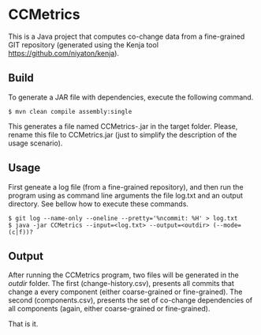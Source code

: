 # CCMetrics

This is a Java project that computes co-change data from
a fine-grained GIT repository (generated using the Kenja
tool https://github.com/niyaton/kenja).

## Build

To generate a JAR file with dependencies, execute the following
command.

```console
$ mvn clean compile assembly:single
```

This generates a file named CCMetrics-<version>.jar in the target
folder. Please, rename this file to CCMetrics.jar (just to simplify
the description of the usage scenario).

## Usage

First geneate a log file (from a fine-grained repository),
and then run the program using as command line arguments
the file log.txt and an output directory. See bellow how
to execute these commands. 

```console
$ git log --name-only --oneline --pretty='%ncommit: %H' > log.txt
$ java -jar CCMetrics --input=<log.txt> --output=<outdir> (--mode=(c|f))? 
```

## Output

After running the CCMetrics program, two files will be generated in
the *outdir* folder. The first (change-history.csv), presents all commits
that change a every component (either coarse-grained or fine-grained).
The second (components.csv), presents the set of co-change dependencies
of all components (again, either coarse-grained or fine-grained).

That is it. 



